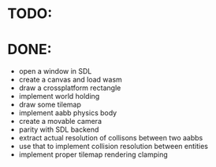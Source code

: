 # TODO:



# DONE:

- open a window in SDL
- create a canvas and load wasm
- draw a crossplatform rectangle
- implement world holding
- draw some tilemap
- implement aabb physics body
- create a movable camera
- parity with SDL backend
- extract actual resolution of collisons between two aabbs
- use that to implement collision resolution between entities
- implement proper tilemap rendering clamping
